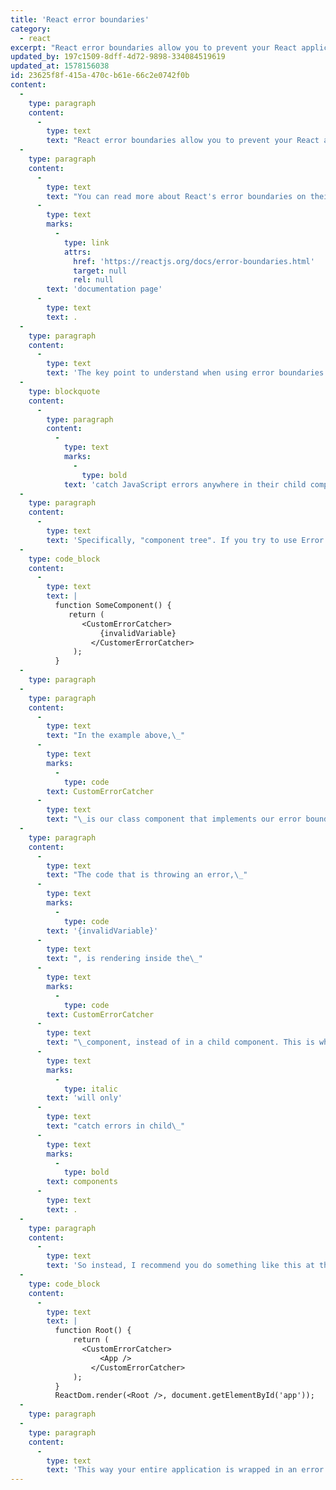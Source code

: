 ```yaml
---
title: 'React error boundaries'
category:
  - react
excerpt: "React error boundaries allow you to prevent your React application from completely crashing in the event of an error in your code.\_"
updated_by: 197c1509-8dff-4d72-9898-334084519619
updated_at: 1578156038
id: 23625f8f-415a-470c-b61e-66c2e0742f0b
content:
  -
    type: paragraph
    content:
      -
        type: text
        text: "React error boundaries allow you to prevent your React application from completely crashing in the event of an error in your code.\_"
  -
    type: paragraph
    content:
      -
        type: text
        text: "You can read more about React's error boundaries on their\_"
      -
        type: text
        marks:
          -
            type: link
            attrs:
              href: 'https://reactjs.org/docs/error-boundaries.html'
              target: null
              rel: null
        text: 'documentation page'
      -
        type: text
        text: .
  -
    type: paragraph
    content:
      -
        type: text
        text: 'The key point to understand when using error boundaries is this snippet from the docs:'
  -
    type: blockquote
    content:
      -
        type: paragraph
        content:
          -
            type: text
            marks:
              -
                type: bold
            text: 'catch JavaScript errors anywhere in their child component tree'
  -
    type: paragraph
    content:
      -
        type: text
        text: 'Specifically, "component tree". If you try to use Error Boundaries in the following way, none of your errors will be caught:'
  -
    type: code_block
    content:
      -
        type: text
        text: |
          function SomeComponent() {
             return (
              	<CustomErrorCatcher>
                  	{invalidVariable}
                  </CustomerErrorCatcher>
              );
          }
  -
    type: paragraph
  -
    type: paragraph
    content:
      -
        type: text
        text: "In the example above,\_"
      -
        type: text
        marks:
          -
            type: code
        text: CustomErrorCatcher
      -
        type: text
        text: "\_is our class component that implements our error boundary logic."
  -
    type: paragraph
    content:
      -
        type: text
        text: "The code that is throwing an error,\_"
      -
        type: text
        marks:
          -
            type: code
        text: '{invalidVariable}'
      -
        type: text
        text: ", is rendering inside the\_"
      -
        type: text
        marks:
          -
            type: code
        text: CustomErrorCatcher
      -
        type: text
        text: "\_component, instead of in a child component. This is what prevents the error boundary from catching the error. The error boundary\_"
      -
        type: text
        marks:
          -
            type: italic
        text: 'will only'
      -
        type: text
        text: "catch errors in child\_"
      -
        type: text
        marks:
          -
            type: bold
        text: components
      -
        type: text
        text: .
  -
    type: paragraph
    content:
      -
        type: text
        text: 'So instead, I recommend you do something like this at the top-level of your application:'
  -
    type: code_block
    content:
      -
        type: text
        text: |
          function Root() {
              return (
              	<CustomErrorCatcher>
                  	<App />
                  </CustomErrorCatcher>
              );
          }
          ReactDom.render(<Root />, document.getElementById('app'));
  -
    type: paragraph
  -
    type: paragraph
    content:
      -
        type: text
        text: 'This way your entire application is wrapped in an error boundary, in the event that any of your components throw an error.'
---
```


